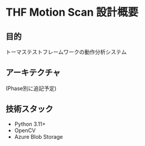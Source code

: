 # THF Motion Scan 設計概要

## 目的
トーマステストフレームワークの動作分析システム

## アーキテクチャ
(Phase別に追記予定)

## 技術スタック
- Python 3.11+
- OpenCV
- Azure Blob Storage